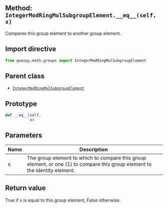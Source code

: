 ## Method: <code>IntegerModRingMulSubgroupElement.\_\_eq\_\_(self, x)</code>
Compares this group element to another group element.

## Import directive
```python
from quaspy.math.groups import IntegerModRingMulSubgroupElement
```

## Parent class
- [<code>IntegerModRingMulSubgroupElement</code>](../IntegerModRingMulSubgroupElement.md)

## Prototype
```python
def __eq__(self,
           x)
```

## Parameters
| <b>Name</b> | <b>Description</b> |
| ----------- | ------------------ |
| x | The group element to which to compare this group element, or one (1) to compare this group element to the identity element. |

## Return value
True if x is equal to this group element, False otherwise.

